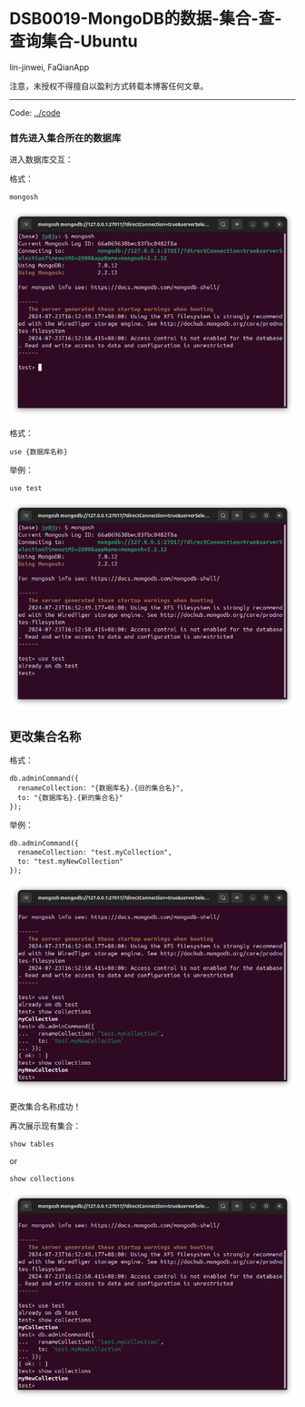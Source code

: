 # DSB0019-MongoDB的数据-集合-查-查询集合-Ubuntu
lin-jinwei, FaQianApp

注意，未授权不得擅自以盈利方式转载本博客任何文章。

---

Code: [../code](../code)

### 首先进入集合所在的数据库

进入数据库交互：

格式：
```mongodb
mongosh
```

![alt text](image-272.png)

格式：
```mongodb
use {数据库名称}
```

举例：
```mongodb
use test
```

![alt text](image-273.png)

## 更改集合名称

格式：
```mongodb
db.adminCommand({ 
  renameCollection: "{数据库名}.{旧的集合名}", 
  to: "{数据库名}.{新的集合名}" 
});
```

举例：
```mongodb
db.adminCommand({ 
  renameCollection: "test.myCollection", 
  to: "test.myNewCollection" 
});
```
![alt text](image-275.png)

更改集合名称成功！

再次展示现有集合：

```mongodb
show tables
```
or

```mongodb
show collections
```

![alt text](image-275.png)



